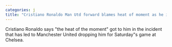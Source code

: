 ```yaml
---
categories: j
title: "Cristiano Ronaldo Man Utd forward blames heat of moment as he is dropped"
---
```

Cristiano Ronaldo says "the heat of the moment" got to him in the incident that has led to Manchester United dropping him for Saturday"s game at Chelsea.
